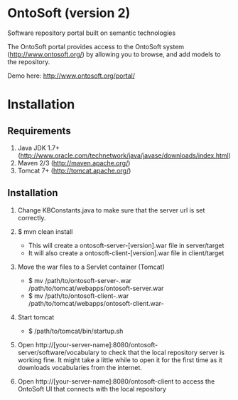 # OntoSoft (version 2)
Software repository portal built on semantic technologies

The OntoSoft portal provides access to the OntoSoft system (http://www.ontosoft.org/) by allowing you to browse, and add models to the repository.

Demo here:
http://www.ontosoft.org/portal/

Installation
=============
Requirements
------------
1. Java JDK 1.7+ (http://www.oracle.com/technetwork/java/javase/downloads/index.html)
2. Maven 2/3 (http://maven.apache.org/)
3. Tomcat 7+ (http://tomcat.apache.org/)

Installation
-------------
1. Change KBConstants.java to make sure that the server url is set correctly.

2. $ mvn clean install
	- This will create a ontosoft-server-[version].war file in server/target
	- It will also create a ontosoft-client-[version].war file in client/target

3. Move the war files to a Servlet container (Tomcat)
	- $ mv /path/to/ontosoft-server-<version>.war /path/to/tomcat/webapps/ontosoft-server.war
	- $ mv /path/to/ontosoft-client-<version>.war /path/to/tomcat/webapps/ontosoft-client.war- 

4. Start tomcat
	- $ /path/to/tomcat/bin/startup.sh

5. Open http://[your-server-name]:8080/ontosoft-server/software/vocabulary to check that the local repository server is working fine. It might take a little while to open it for the first time as it downloads vocabularies from the internet.

6. Open http://[your-server-name]:8080/ontosoft-client to access the OntoSoft UI that connects with the local repository
